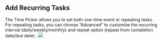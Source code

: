 ## Add Recurring Tasks
The Time Picker allows you to set both one-time event or repeating tasks. For repeating tasks, you can choose “Advanced” to customize the recurring interval (daily/weekly/monthly) and repeat option (repeat from completion date/due date) .
![](/images/image011.png)
